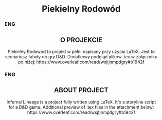 <div>
  <h1 align="center">Piekielny Rodowód</h1>

  <h3>ENG</h3>
  <h2 align="center">O PROJEKCIE</h2>
  <p align="center">
    Piekielny Rodowód to projekt w pełni napisany przy użyciu LaTeX. Jest to scenariusz fabuły do gry D&D.
    Dodatkowy podgląd plików .tex w załączniku po niżej:
    https://www.overleaf.com/read/wsjtjnmpdgry#b1942f
  </p>
  
  <h3>ENG</h3>
  <h2 align="center">ABOUT PROJECT</h2>
  <p align="center">
    Infernal Lineage is a project fully written using LaTeX. It's a storyline script for a D&D game.
    Additional preview of .tex files in the attachment below:
    https://www.overleaf.com/read/wsjtjnmpdgry#b1942f
  </p>
</div>
